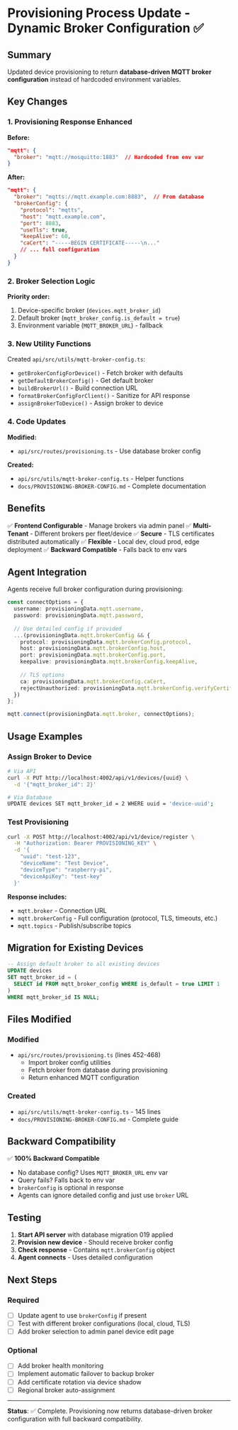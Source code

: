 # Provisioning Process Update - Dynamic Broker Configuration ✅

## Summary

Updated device provisioning to return **database-driven MQTT broker configuration** instead of hardcoded environment variables.

## Key Changes

### 1. Provisioning Response Enhanced

**Before:**
```json
"mqtt": {
  "broker": "mqtt://mosquitto:1883"  // Hardcoded from env var
}
```

**After:**
```json
"mqtt": {
  "broker": "mqtts://mqtt.example.com:8883",  // From database
  "brokerConfig": {
    "protocol": "mqtts",
    "host": "mqtt.example.com",
    "port": 8883,
    "useTls": true,
    "keepAlive": 60,
    "caCert": "-----BEGIN CERTIFICATE-----\n..."
    // ... full configuration
  }
}
```

### 2. Broker Selection Logic

**Priority order:**
1. Device-specific broker (`devices.mqtt_broker_id`)
2. Default broker (`mqtt_broker_config.is_default = true`)
3. Environment variable (`MQTT_BROKER_URL`) - fallback

### 3. New Utility Functions

Created `api/src/utils/mqtt-broker-config.ts`:
- `getBrokerConfigForDevice()` - Fetch broker with defaults
- `getDefaultBrokerConfig()` - Get default broker
- `buildBrokerUrl()` - Build connection URL
- `formatBrokerConfigForClient()` - Sanitize for API response
- `assignBrokerToDevice()` - Assign broker to device

### 4. Code Updates

**Modified:**
- `api/src/routes/provisioning.ts` - Use database broker config

**Created:**
- `api/src/utils/mqtt-broker-config.ts` - Helper functions
- `docs/PROVISIONING-BROKER-CONFIG.md` - Complete documentation

## Benefits

✅ **Frontend Configurable** - Manage brokers via admin panel
✅ **Multi-Tenant** - Different brokers per fleet/device
✅ **Secure** - TLS certificates distributed automatically
✅ **Flexible** - Local dev, cloud prod, edge deployment
✅ **Backward Compatible** - Falls back to env vars

## Agent Integration

Agents receive full broker configuration during provisioning:

```typescript
const connectOptions = {
  username: provisioningData.mqtt.username,
  password: provisioningData.mqtt.password,
  
  // Use detailed config if provided
  ...(provisioningData.mqtt.brokerConfig && {
    protocol: provisioningData.mqtt.brokerConfig.protocol,
    host: provisioningData.mqtt.brokerConfig.host,
    port: provisioningData.mqtt.brokerConfig.port,
    keepalive: provisioningData.mqtt.brokerConfig.keepAlive,
    
    // TLS options
    ca: provisioningData.mqtt.brokerConfig.caCert,
    rejectUnauthorized: provisioningData.mqtt.brokerConfig.verifyCertificate
  })
};

mqtt.connect(provisioningData.mqtt.broker, connectOptions);
```

## Usage Examples

### Assign Broker to Device
```bash
# Via API
curl -X PUT http://localhost:4002/api/v1/devices/{uuid} \
  -d '{"mqtt_broker_id": 2}'

# Via Database
UPDATE devices SET mqtt_broker_id = 2 WHERE uuid = 'device-uuid';
```

### Test Provisioning
```bash
curl -X POST http://localhost:4002/api/v1/device/register \
  -H "Authorization: Bearer PROVISIONING_KEY" \
  -d '{
    "uuid": "test-123",
    "deviceName": "Test Device",
    "deviceType": "raspberry-pi",
    "deviceApiKey": "test-key"
  }'
```

**Response includes:**
- `mqtt.broker` - Connection URL
- `mqtt.brokerConfig` - Full configuration (protocol, TLS, timeouts, etc.)
- `mqtt.topics` - Publish/subscribe topics

## Migration for Existing Devices

```sql
-- Assign default broker to all existing devices
UPDATE devices 
SET mqtt_broker_id = (
  SELECT id FROM mqtt_broker_config WHERE is_default = true LIMIT 1
)
WHERE mqtt_broker_id IS NULL;
```

## Files Modified

### Modified
- `api/src/routes/provisioning.ts` (lines 452-468)
  - Import broker config utilities
  - Fetch broker from database during provisioning
  - Return enhanced MQTT configuration

### Created
- `api/src/utils/mqtt-broker-config.ts` - 145 lines
- `docs/PROVISIONING-BROKER-CONFIG.md` - Complete guide

## Backward Compatibility

✅ **100% Backward Compatible**
- No database config? Uses `MQTT_BROKER_URL` env var
- Query fails? Falls back to env var
- `brokerConfig` is optional in response
- Agents can ignore detailed config and just use `broker` URL

## Testing

1. **Start API server** with database migration 019 applied
2. **Provision new device** - Should receive broker config
3. **Check response** - Contains `mqtt.brokerConfig` object
4. **Agent connects** - Uses detailed configuration

## Next Steps

### Required
- [ ] Update agent to use `brokerConfig` if present
- [ ] Test with different broker configurations (local, cloud, TLS)
- [ ] Add broker selection to admin panel device edit page

### Optional
- [ ] Add broker health monitoring
- [ ] Implement automatic failover to backup broker
- [ ] Add certificate rotation via device shadow
- [ ] Regional broker auto-assignment

---

**Status**: ✅ Complete. Provisioning now returns database-driven broker configuration with full backward compatibility.
